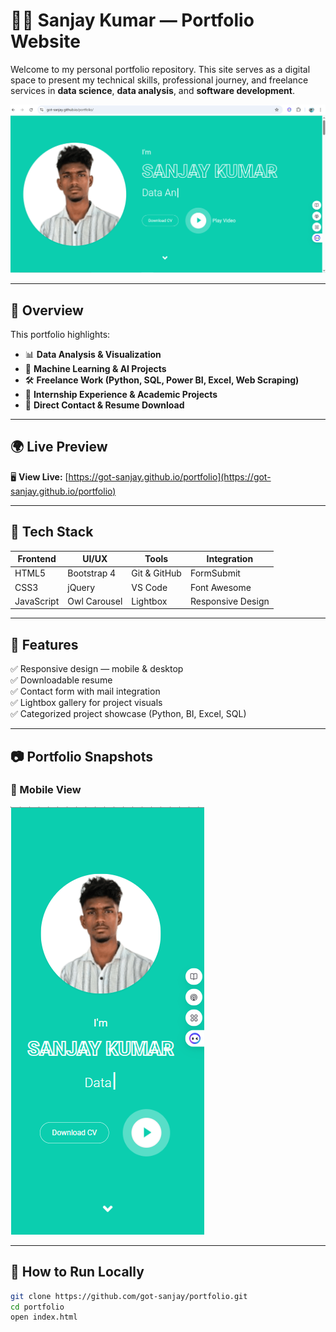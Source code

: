 # 👨‍💻 Sanjay Kumar — Portfolio Website

Welcome to my personal portfolio repository. This site serves as a digital space to present my technical skills, professional journey, and freelance services in **data science**, **data analysis**, and **software development**.

![Portfolio Screenshot](img/desktopView.png)

---

## 📌 Overview

This portfolio highlights:

- 📊 **Data Analysis & Visualization**
- 🤖 **Machine Learning & AI Projects**
- 🛠️ **Freelance Work (Python, SQL, Power BI, Excel, Web Scraping)**
- 🧠 **Internship Experience & Academic Projects**
- 📨 **Direct Contact & Resume Download**

---

## 🌍 Live Preview

🖥️ **View Live:** [https://got-sanjay.github.io/portfolio](https://got-sanjay.github.io/portfolio)

---

## 🧰 Tech Stack

| Frontend  | UI/UX       | Tools       | Integration    |
|-----------|-------------|-------------|----------------|
| HTML5     | Bootstrap 4 | Git & GitHub| FormSubmit     |
| CSS3      | jQuery      | VS Code     | Font Awesome   |
| JavaScript| Owl Carousel| Lightbox    | Responsive Design |

---

## 🚀 Features

✅ Responsive design — mobile & desktop  
✅ Downloadable resume  
✅ Contact form with mail integration  
✅ Lightbox gallery for project visuals  
✅ Categorized project showcase (Python, BI, Excel, SQL)

---

## 📷 Portfolio Snapshots

<!-- ### 💻 Desktop View

![Desktop View](img/desktopView.png) -->

### 📱 Mobile View

![Mobile View](img/mobileView.png)

---

## 📁 How to Run Locally

```bash
git clone https://github.com/got-sanjay/portfolio.git
cd portfolio
open index.html
